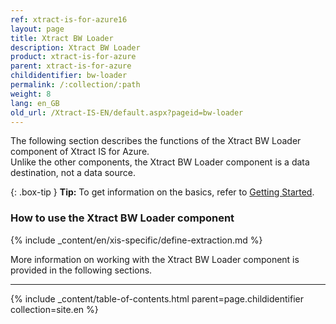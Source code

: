 ```yaml
---
ref: xtract-is-for-azure16
layout: page
title: Xtract BW Loader
description: Xtract BW Loader
product: xtract-is-for-azure
parent: xtract-is-for-azure
childidentifier: bw-loader
permalink: /:collection/:path
weight: 8
lang: en_GB
old_url: /Xtract-IS-EN/default.aspx?pageid=bw-loader
---
```

The following section describes the functions of the Xtract BW Loader component of Xtract IS for Azure.<br>
Unlike the other components, the Xtract BW Loader component is a data destination, not a data source. 

{: .box-tip }
**Tip:** To get information on the basics, refer to [Getting Started](../getting-started). <br>

### How to use the Xtract BW Loader component
{% include _content/en/xis-specific/define-extraction.md %}

More information on working with the Xtract BW Loader component is provided in the following sections.

---

{% include _content/table-of-contents.html parent=page.childidentifier collection=site.en %}